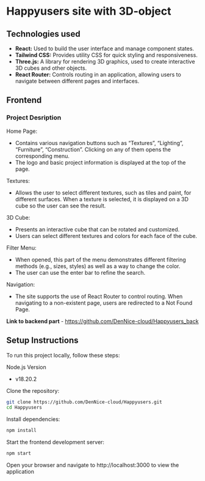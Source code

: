 # Happyusers site with 3D-object

## Technologies used
- **React:** Used to build the user interface and manage component states.
- **Tailwind CSS:** Provides utility CSS for quick styling and responsiveness.
- **Three.js:** A library for rendering 3D graphics, used to create interactive 3D cubes and other objects.
- **React Router:** Controls routing in an application, allowing users to navigate between different pages and interfaces.
  
## Frontend
### Project Desription
Home Page:
- Contains various navigation buttons such as “Textures”, “Lighting”, “Furniture”, “Construction”. Clicking on any of them opens the corresponding menu.
- The logo and basic project information is displayed at the top of the page.

Textures:
- Allows the user to select different textures, such as tiles and paint, for different surfaces. When a texture is selected, it is displayed on a 3D cube so the user can see the result.

3D Cube:
- Presents an interactive cube that can be rotated and customized. 
- Users can select different textures and colors for each face of the cube.

Filter Menu:
- When opened, this part of the menu demonstrates different filtering methods (e.g., sizes, styles) as well as a way to change the color.
- The user can use the enter bar to refine the search.

Navigation:
- The site supports the use of React Router to control routing. When navigating to a non-existent page, users are redirected to a Not Found Page.

**Link to backend part** - https://github.com/DenNice-cloud/Happyusers_back

## Setup Instructions
To run this project locally, follow these steps:

Node.js Version
- v18.20.2

Clone the repository:
```sh
git clone https://github.com/DenNice-cloud/Happyusers.git
cd Happyusers
```

Install dependencies:
```sh
npm install
```

Start the frontend development server:
```sh
npm start
```

Open your browser and navigate to http://localhost:3000 to view the application
